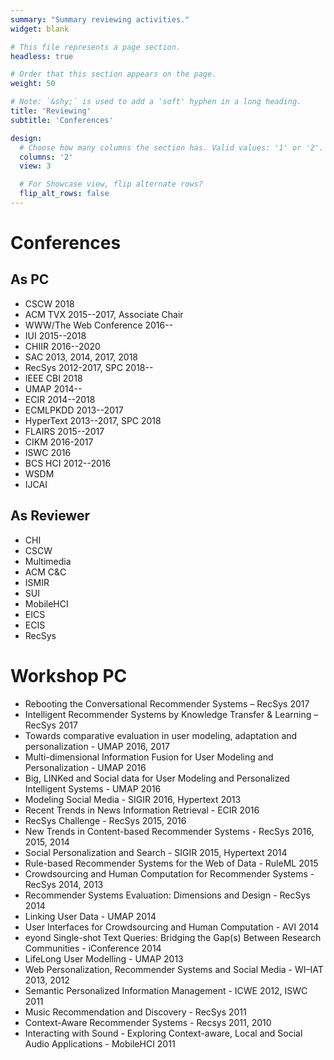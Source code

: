 ```yaml
---
summary: "Summary reviewing activities."
widget: blank

# This file represents a page section.
headless: true

# Order that this section appears on the page.
weight: 50

# Note: `&shy;` is used to add a 'soft' hyphen in a long heading.
title: 'Reviewing'
subtitle: 'Conferences'

design:
  # Choose how many columns the section has. Valid values: '1' or '2'.
  columns: '2'
  view: 3

  # For Showcase view, flip alternate rows?
  flip_alt_rows: false
---
```

# Conferences
## As PC
- CSCW 2018
- ACM TVX 2015--2017, Associate Chair
- WWW/The Web Conference 2016--
- IUI 2015--2018
- CHIIR 2016--2020
- SAC 2013, 2014, 2017, 2018
- RecSys 2012-2017, SPC 2018--
- IEEE CBI 2018
- UMAP 2014--
- ECIR 2014--2018
- ECMLPKDD 2013--2017
- HyperText 2013--2017, SPC 2018
- FLAIRS 2015--2017
- CIKM 2016-2017
- ISWC 2016
- BCS HCI 2012--2016
- WSDM 
- IJCAI  


## As Reviewer
- CHI 
- CSCW  
- Multimedia  
- ACM C&C  
- ISMIR  
- SUI  
- MobileHCI  
- EICS  
- ECIS  
- RecSys  

# Workshop PC
- Rebooting the Conversational Recommender Systems – RecSys 2017
- Intelligent Recommender Systems by Knowledge Transfer & Learning – RecSys 2017
- Towards comparative evaluation in user modeling, adaptation and personalization - UMAP 2016, 2017
- Multi-dimensional Information Fusion for User Modeling and Personalization - UMAP 2016
- Big, LINKed and Social data for User Modeling and Personalized Intelligent Systems - UMAP 2016
- Modeling Social Media - SIGIR 2016, Hypertext 2013
- Recent Trends in News Information Retrieval - ECIR 2016
- RecSys Challenge - RecSys 2015, 2016
- New Trends in Content-based Recommender Systems - RecSys 2016, 2015, 2014
- Social Personalization and Search - SIGIR 2015, Hypertext 2014
- Rule-based Recommender Systems for the Web of Data - RuleML 2015
- Crowdsourcing and Human Computation for Recommender Systems - RecSys 2014, 2013
- Recommender Systems Evaluation: Dimensions and Design - RecSys 2014
- Linking User Data - UMAP 2014
- User Interfaces for Crowdsourcing and Human Computation - AVI 2014
- eyond Single-shot Text Queries: Bridging the Gap(s) Between Research Communities - iConference 2014
- LifeLong User Modelling - UMAP 2013
- Web Personalization, Recommender Systems and Social Media - WI–IAT 2013, 2012
- Semantic Personalized Information Management - ICWE 2012, ISWC 2011
- Music Recommendation and Discovery - RecSys 2011
- Context-Aware Recommender Systems - Recsys 2011, 2010
- Interacting with Sound - Exploring Context-aware, Local and Social Audio Applications - MobileHCI 2011